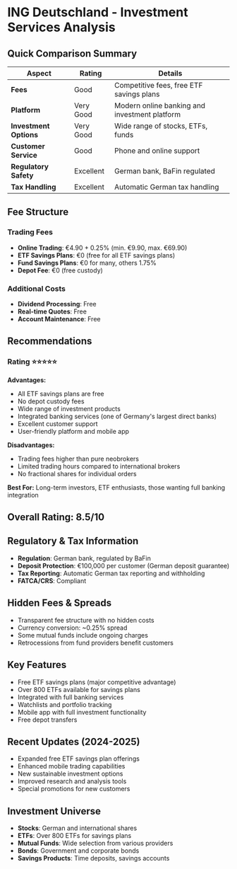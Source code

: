 # ING Deutschland - Investment Services Analysis

## Quick Comparison Summary
| Aspect | Rating | Details |
|--------|--------|---------|
| **Fees** | Good | Competitive fees, free ETF savings plans |
| **Platform** | Very Good | Modern online banking and investment platform |
| **Investment Options** | Very Good | Wide range of stocks, ETFs, funds |
| **Customer Service** | Good | Phone and online support |
| **Regulatory Safety** | Excellent | German bank, BaFin regulated |
| **Tax Handling** | Excellent | Automatic German tax handling |

## Fee Structure

### Trading Fees
- **Online Trading**: €4.90 + 0.25% (min. €9.90, max. €69.90)
- **ETF Savings Plans**: €0 (free for all ETF savings plans)
- **Fund Savings Plans**: €0 for many, others 1.75%
- **Depot Fee**: €0 (free custody)

### Additional Costs
- **Dividend Processing**: Free
- **Real-time Quotes**: Free
- **Account Maintenance**: Free

## Recommendations

### Rating ⭐⭐⭐⭐⭐
**Advantages:**
- All ETF savings plans are free
- No depot custody fees
- Wide range of investment products
- Integrated banking services (one of Germany's largest direct banks)
- Excellent customer support
- User-friendly platform and mobile app

**Disadvantages:**
- Trading fees higher than pure neobrokers
- Limited trading hours compared to international brokers
- No fractional shares for individual orders

**Best For:** Long-term investors, ETF enthusiasts, those wanting full banking integration

## Overall Rating: 8.5/10

## Regulatory & Tax Information
- **Regulation**: German bank, regulated by BaFin
- **Deposit Protection**: €100,000 per customer (German deposit guarantee)
- **Tax Reporting**: Automatic German tax reporting and withholding
- **FATCA/CRS**: Compliant

## Hidden Fees & Spreads
- Transparent fee structure with no hidden costs
- Currency conversion: ~0.25% spread
- Some mutual funds include ongoing charges
- Retrocessions from fund providers benefit customers

## Key Features
- Free ETF savings plans (major competitive advantage)
- Over 800 ETFs available for savings plans
- Integrated with full banking services
- Watchlists and portfolio tracking
- Mobile app with full investment functionality
- Free depot transfers

## Recent Updates (2024-2025)
- Expanded free ETF savings plan offerings
- Enhanced mobile trading capabilities
- New sustainable investment options
- Improved research and analysis tools
- Special promotions for new customers

## Investment Universe
- **Stocks**: German and international shares
- **ETFs**: Over 800 ETFs for savings plans
- **Mutual Funds**: Wide selection from various providers
- **Bonds**: Government and corporate bonds
- **Savings Products**: Time deposits, savings accounts

